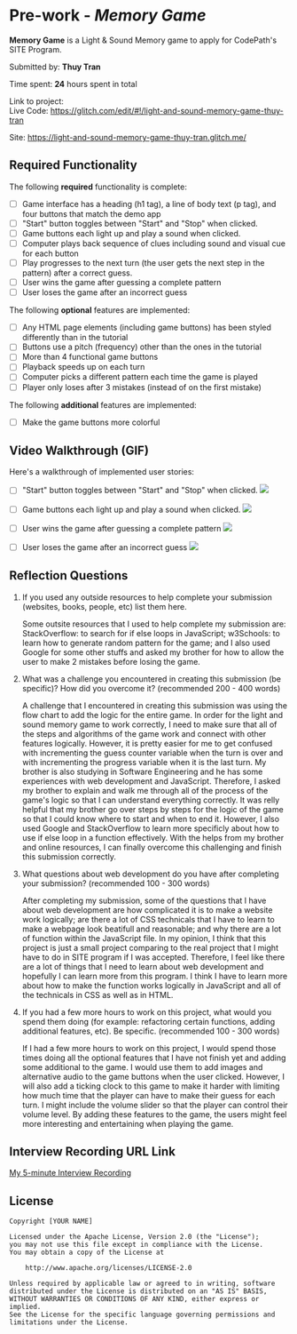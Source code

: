 # Pre-work - _Memory Game_

**Memory Game** is a Light & Sound Memory game to apply for CodePath's SITE Program.

Submitted by: **Thuy Tran**

Time spent: **24** hours spent in total

Link to project:  
  Live Code: https://glitch.com/edit/#!/light-and-sound-memory-game-thuy-tran
  
  Site: https://light-and-sound-memory-game-thuy-tran.glitch.me/

## Required Functionality

The following **required** functionality is complete:

- [ ] Game interface has a heading (h1 tag), a line of body text (p tag), and four buttons that match the demo app
- [ ] "Start" button toggles between "Start" and "Stop" when clicked.
- [ ] Game buttons each light up and play a sound when clicked.
- [ ] Computer plays back sequence of clues including sound and visual cue for each button
- [ ] Play progresses to the next turn (the user gets the next step in the pattern) after a correct guess.
- [ ] User wins the game after guessing a complete pattern
- [ ] User loses the game after an incorrect guess

The following **optional** features are implemented:

- [ ] Any HTML page elements (including game buttons) has been styled differently than in the tutorial
- [ ] Buttons use a pitch (frequency) other than the ones in the tutorial
- [ ] More than 4 functional game buttons
- [ ] Playback speeds up on each turn
- [ ] Computer picks a different pattern each time the game is played
- [ ] Player only loses after 3 mistakes (instead of on the first mistake)

The following **additional** features are implemented:

- [ ] Make the game buttons more colorful

## Video Walkthrough (GIF)

Here's a walkthrough of implemented user stories:
- [ ] "Start" button toggles between "Start" and "Stop" when clicked.
![](https://i.imgur.com/HVYnktI.gif)

- [ ] Game buttons each light up and play a sound when clicked.
![](https://i.imgur.com/6Xd2cJy.gif)

- [ ] User wins the game after guessing a complete pattern
![](https://i.imgur.com/9a1RHgf.gif)

- [ ] User loses the game after an incorrect guess
![](https://i.imgur.com/yl7TlI2.gif)

## Reflection Questions

1. If you used any outside resources to help complete your submission (websites, books, people, etc) list them here.

   Some outsite resources that I used to help complete my submission are: StackOverflow: to search for if else loops in JavaScript; w3Schools: to learn how to generate random pattern for the game; and I also used Google for some other stuffs and asked my brother for how to allow the user to make 2 mistakes before losing the game.


2. What was a challenge you encountered in creating this submission (be specific)? How did you overcome it? (recommended 200 - 400 words)

   A challenge that I encountered in creating this submission was using the flow chart to  add the logic for the entire game. In order for the light and sound memory game to work correctly, I need to make sure that all of the steps and algorithms of the game work and connect with other features logically. However, it is pretty easier for me to get confused with incrementing the guess counter variable when the turn is over and with incrementing the progress variable when it is the last turn. My brother is also studying in Software Engineering and he has some experiences with web development and JavaScript. Therefore, I asked my brother to explain and walk me through all of the process of the game's logic so that I can understand everything correctly. It was relly helpful that my brother go over steps by steps for the logic of the game so that I could know where to start and when to end it. However, I also used Google and StackOverflow to learn more specificly about how to use if else loop in a function effectively. With the helps from my brother and online resources, I can finally overcome this challenging and finish this submission correctly. 
	 

3. What questions about web development do you have after completing your submission? (recommended 100 - 300 words)

   After completing my submission, some of the questions that I have about web development are how complicated it is to make a website work logically; are there a lot of CSS technicals that I have to learn to make a webpage look beatifull and reasonable; and why there are a lot of function within the JavaScript file. In my opinion, I think that this project is just a small project comparing to the real project that I might have to do in SITE program if I was accepted. Therefore, I feel like there are a lot of things that I need to learn about web development and hopefully I can learn more from this program. I think I have to learn more about how to make the function works logically in JavaScript and all of the technicals in CSS as well as in HTML. 


4. If you had a few more hours to work on this project, what would you spend them doing (for example: refactoring certain functions, adding additional features, etc). Be specific. (recommended 100 - 300 words)

   If I had a few more hours to work on this project, I would spend those times doing all the optional features that I have not finish yet and adding some additional to the game. I would use them to add images and alternative audio to the game buttons when the user clicked.  However, I will also add a ticking clock to this game to make it harder with limiting how much time that the player can have to make their guess for each turn. I might include the volume slider so that the player can control their volume level. By adding these features to the game, the users might feel more interesting and entertaining when playing the game.
   

## Interview Recording URL Link

[My 5-minute Interview Recording](https://drive.google.com/file/d/1q_uJDEgC6Z2x3GXTjwJ7xG3BlG3kI8JU/view?usp=sharing)

## License

    Copyright [YOUR NAME]

    Licensed under the Apache License, Version 2.0 (the "License");
    you may not use this file except in compliance with the License.
    You may obtain a copy of the License at

        http://www.apache.org/licenses/LICENSE-2.0

    Unless required by applicable law or agreed to in writing, software
    distributed under the License is distributed on an "AS IS" BASIS,
    WITHOUT WARRANTIES OR CONDITIONS OF ANY KIND, either express or implied.
    See the License for the specific language governing permissions and
    limitations under the License.
